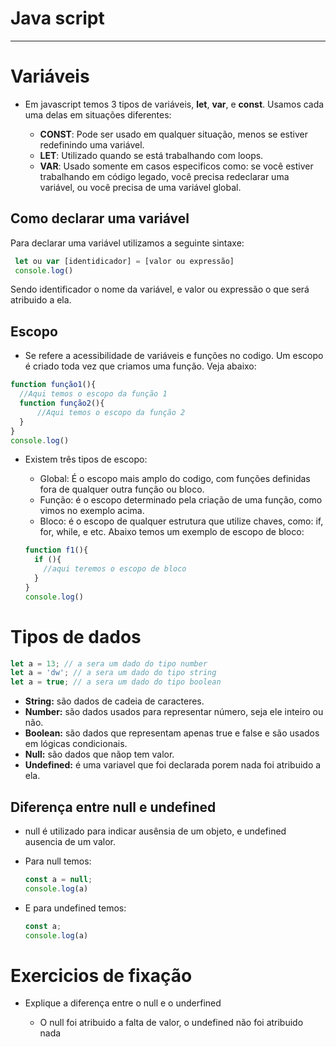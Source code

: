 # Java script 
---


# Variáveis 

- Em javascript temos 3 tipos de variáveis, **let**, **var**, e **const**. Usamos cada uma delas em situações diferentes:

  - **CONST**: Pode ser usado em qualquer situação, menos se estiver redefinindo uma variável.
  - **LET**: Utilizado quando se está trabalhando com loops.
  - **VAR**: Usado somente em casos especificos como: se você estiver trabalhando em código legado, você precisa redeclarar uma variável, ou você precisa de uma variável global.

## Como declarar uma variável
 Para declarar uma variável utilizamos a seguinte sintaxe:
```javascript
 let ou var [identidicador] = [valor ou expressão] 
 console.log()
 ```
 Sendo identificador o nome da variável, e valor ou expressão o que será atribuido a ela.


## Escopo
 - Se refere a acessibilidade de variáveis e funções no codigo. Um escopo é criado toda vez que criamos uma função. Veja abaixo:
  ```javascript
  function função1(){
    //Aqui temos o escopo da função 1
    function função2(){
        //Aqui temos o escopo da função 2
    }
  }
  console.log()
```
- Existem três tipos de escopo:
  - Global: É o escopo mais amplo do codigo, com funções definidas fora de qualquer outra função ou bloco.
  - Função: é o escopo determinado pela criação de uma função, como vimos no exemplo acima.
  - Bloco: é o escopo de qualquer estrutura que utilize chaves, como: if, for, while, e etc. Abaixo temos um exemplo de escopo de bloco:

  ```javascript 
  function f1(){
    if (){
      //aqui teremos o escopo de bloco
    }
  }
  console.log()
  ```

# Tipos de dados

```javascript
let a = 13; // a sera um dado do tipo number
let a = 'dw'; // a sera um dado do tipo string
let a = true; // a sera um dado do tipo boolean
```
- **String:** são dados de cadeia de caracteres.
- **Number:** são dados usados para representar número, seja ele inteiro ou não.
- **Boolean:** são dados que representam apenas true e false e são usados em lógicas condicionais.
- **Null:** são dados que nãop tem valor.
- **Undefined:** é uma variavel que foi declarada porem nada foi atribuido a ela.

## Diferença entre null e undefined
- null é utilizado para indicar ausênsia de um objeto, e undefined ausencia de um valor.

- Para null temos:
  ```javascript
  const a = null;
  console.log(a)
  ```
- E para undefined temos:
  ```javascript
  const a;
  console.log(a)
  ``````
# Exercicios de fixação

- Explique a diferença entre o null e o underfined

  - O null foi atribuido a falta de valor, o undefined não foi atribuido nada
